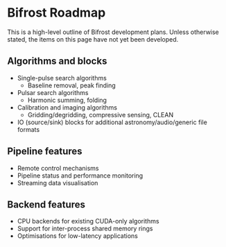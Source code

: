 # Bifrost Roadmap

This is a high-level outline of Bifrost development plans. Unless otherwise
stated, the items on this page have not yet been developed.

## Algorithms and blocks

 * Single-pulse search algorithms
   * Baseline removal, peak finding
 * Pulsar search algorithms
   * Harmonic summing, folding
 * Calibration and imaging algorithms
   * Gridding/degridding, compressive sensing, CLEAN
 * IO (source/sink) blocks for additional astronomy/audio/generic file formats

## Pipeline features

 * Remote control mechanisms
 * Pipeline status and performance monitoring
 * Streaming data visualisation

## Backend features

 * CPU backends for existing CUDA-only algorithms
 * Support for inter-process shared memory rings
 * Optimisations for low-latency applications

